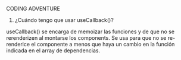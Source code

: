 CODING ADVENTURE

1. ¿Cuándo tengo que usar useCallback()?

useCallback() se encarga de memoizar las funciones y de que no se rerenderizen al montarse los components. Se usa para que no se re-renderice el componente a menos que haya un cambio en la función indicada en el array de dependencias.
